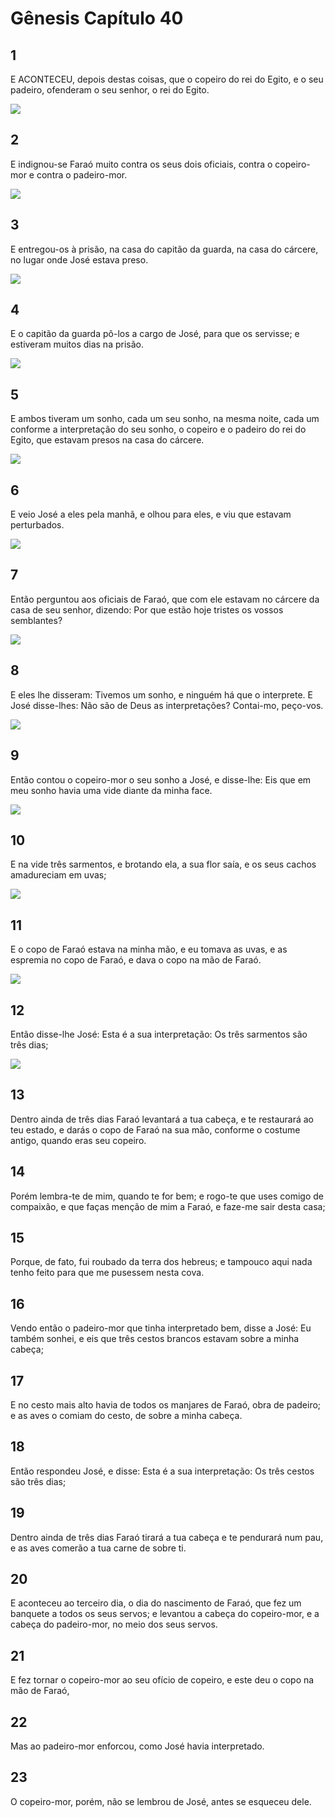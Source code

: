 # Gênesis Capítulo 40

## 1
E ACONTECEU, depois destas coisas, que o copeiro do rei do Egito, e o seu padeiro, ofenderam o seu senhor, o rei do Egito.

![](../.img/Gn/40/1-0.jpg)

## 2
E indignou-se Faraó muito contra os seus dois oficiais, contra o copeiro-mor e contra o padeiro-mor.

![](../.img/Gn/40/2-0.jpg)

## 3
E entregou-os à prisão, na casa do capitão da guarda, na casa do cárcere, no lugar onde José estava preso.

![](../.img/Gn/40/3-0.jpg)

## 4
E o capitão da guarda pô-los a cargo de José, para que os servisse; e estiveram muitos dias na prisão.

![](../.img/Gn/40/4-0.jpg)

## 5
E ambos tiveram um sonho, cada um seu sonho, na mesma noite, cada um conforme a interpretação do seu sonho, o copeiro e o padeiro do rei do Egito, que estavam presos na casa do cárcere.

![](../.img/Gn/40/5-0.jpg)

## 6
E veio José a eles pela manhã, e olhou para eles, e viu que estavam perturbados.

![](../.img/Gn/40/6-0.jpg)

## 7
Então perguntou aos oficiais de Faraó, que com ele estavam no cárcere da casa de seu senhor, dizendo: Por que estão hoje tristes os vossos semblantes?

![](../.img/Gn/40/7-0.jpg)

## 8
E eles lhe disseram: Tivemos um sonho, e ninguém há que o interprete. E José disse-lhes: Não são de Deus as interpretações? Contai-mo, peço-vos.

![](../.img/Gn/40/8-0.jpg)

## 9
Então contou o copeiro-mor o seu sonho a José, e disse-lhe: Eis que em meu sonho havia uma vide diante da minha face.

![](../.img/Gn/40/9-0.jpg)

## 10
E na vide três sarmentos, e brotando ela, a sua flor saía, e os seus cachos amadureciam em uvas;

![](../.img/Gn/40/10-0.jpg)

## 11
E o copo de Faraó estava na minha mão, e eu tomava as uvas, e as espremia no copo de Faraó, e dava o copo na mão de Faraó.

![](../.img/Gn/40/11-0.jpg)

## 12
Então disse-lhe José: Esta é a sua interpretação: Os três sarmentos são três dias;

![](../.img/Gn/40/12-0.jpg)

## 13
Dentro ainda de três dias Faraó levantará a tua cabeça, e te restaurará ao teu estado, e darás o copo de Faraó na sua mão, conforme o costume antigo, quando eras seu copeiro.

## 14
Porém lembra-te de mim, quando te for bem; e rogo-te que uses comigo de compaixão, e que faças menção de mim a Faraó, e faze-me sair desta casa;

## 15
Porque, de fato, fui roubado da terra dos hebreus; e tampouco aqui nada tenho feito para que me pusessem nesta cova.

## 16
Vendo então o padeiro-mor que tinha interpretado bem, disse a José: Eu também sonhei, e eis que três cestos brancos estavam sobre a minha cabeça;

## 17
E no cesto mais alto havia de todos os manjares de Faraó, obra de padeiro; e as aves o comiam do cesto, de sobre a minha cabeça.

## 18
Então respondeu José, e disse: Esta é a sua interpretação: Os três cestos são três dias;

## 19
Dentro ainda de três dias Faraó tirará a tua cabeça e te pendurará num pau, e as aves comerão a tua carne de sobre ti.

## 20
E aconteceu ao terceiro dia, o dia do nascimento de Faraó, que fez um banquete a todos os seus servos; e levantou a cabeça do copeiro-mor, e a cabeça do padeiro-mor, no meio dos seus servos.

## 21
E fez tornar o copeiro-mor ao seu ofício de copeiro, e este deu o copo na mão de Faraó,

## 22
Mas ao padeiro-mor enforcou, como José havia interpretado.

## 23
O copeiro-mor, porém, não se lembrou de José, antes se esqueceu dele.


